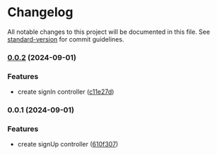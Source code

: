 # Changelog

All notable changes to this project will be documented in this file. See [standard-version](https://github.com/conventional-changelog/standard-version) for commit guidelines.

### [0.0.2](https://github.com/LucianBinner/job-c-17-test-url-shortener/compare/v0.0.1...v0.0.2) (2024-09-01)


### Features

* create signIn controller ([c11e27d](https://github.com/LucianBinner/job-c-17-test-url-shortener/commit/c11e27d8969e293c54ea68b49cef8cdfa90ec351))

### 0.0.1 (2024-09-01)


### Features

* create signUp controller ([610f307](https://github.com/LucianBinner/job-c-17-test-url-shortener/commit/610f30717aae4289191986fb3aa986082987536b))
